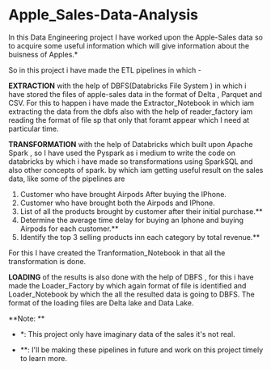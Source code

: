 # Apple_Sales-Data-Analysis

In this Data Engineering project I have worked upon the Apple-Sales data so to acquire some useful information which will give information about the buisness of Apples.*

So in this project i have made the ETL pipelines in which -

**EXTRACTION** with the help of DBFS(Databricks File System  ) in which i have stored the files of apple-sales data in the format of Delta , Parquet and CSV.
For this to happen i have made the Extractor_Notebook in which iam extracting the data from the dbfs also with the help of reader_factory iam reading the format of file sp that only that foramt appear which
I need at particular time.

**TRANSFORMATION** with the help of Databricks which built upon Apache Spark , so I have used the Pyspark as i medium to write the code on databricks by which i have made so transformations using SparkSQL and also other concepts of spark. 
by which iam getting useful result on the sales data, like some of the pipelines are

1) Customer who have brought Airpods After buying the IPhone.
2) Customer who have brought both the Airpods and IPhone.
3) List of all the products brought by customer after their initial purchase.**
4) Determine the average time delay for buying an Iphone and buying Airpods for each customer.**
5) Identify the top 3 selling products inn each category by total revenue.**

For this I have created the Tranformation_Notebook in that all the transformation is done.


**LOADING** of the results is also done with the help of DBFS , for this i have made the Loader_Factory by which again format of file is identified and Loader_Notebook by which the all the resulted data is going to DBFS. 
The format of the loading files are Delta lake and Data Lake. 


**Note: **
*  *: This project only have imaginary data of the sales it's not real.

* **: I'll be making these pipelines in future and work on this project timely to learn more.


